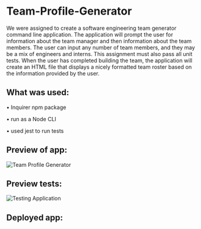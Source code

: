 # Team-Profile-Generator

We were assigned to create a software engineering team generator command line application. The application will prompt the user for information about the team manager and then information about the team members. The user can input any number of team members, and they may be a mix of engineers and interns. This assignment must also pass all unit tests. When the user has completed building the team, the application will create an HTML file that displays a nicely formatted team roster based on the information provided by the user. 

## What was used: 
• Inquirer npm package

• run as a Node CLI

• used jest to run tests


## Preview of app:
![Team Profile Generator](./hw10.gif)


## Preview tests:
![Testing Application](./test.gif)

## Deployed app:
